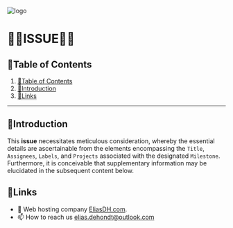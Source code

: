 ![logo](https://eliasdh.com/assets/media/images/logo-github.png)
# 💙🤍ISSUE🤍💙

## 📘Table of Contents

1. [📘Table of Contents](#📘table-of-contents)
2. [🖖Introduction](#🖖introduction)
3. [🔗Links](#🔗links)

---

## 🖖Introduction

This **issue** necessitates meticulous consideration, whereby the essential details are ascertainable from the elements encompassing the `Title`, `Assignees`, `Labels`, and `Projects` associated with the designated `Milestone`. Furthermore, it is conceivable that supplementary information may be elucidated in the subsequent content below.

## 🔗Links
- 👯 Web hosting company [EliasDH.com](https://eliasdh.com).
- 📫 How to reach us elias.dehondt@outlook.com